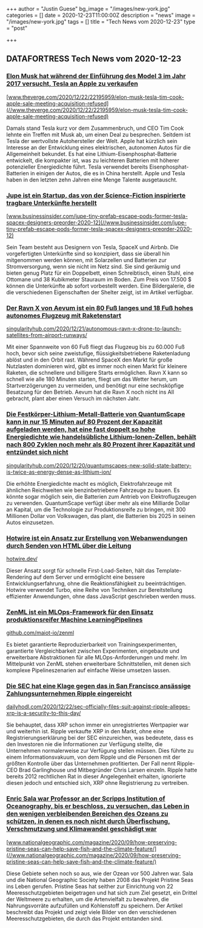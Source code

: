 +++
author = "Justin Guese"
bg_image = "/images/new-york.jpg"
categories = []
date = 2020-12-23T11:00:00Z
description = "news"
image = "/images/new-york.jpg"
tags = []
title = "Tech News vom 2020-12-23"
type = "post"

+++

        
## DATAFORTRESS Tech News vom 2020-12-23





### [Elon Musk hat während der Einführung des Model 3 im Jahr 2017 versucht, Tesla an Apple zu verkaufen](//www.theverge.com/2020/12/22/22195959/elon-musk-tesla-tim-cook-apple-sale-meeting-acquisition-refused)


[www.theverge.com/2020/12/22/22195959/elon-musk-tesla-tim-cook-apple-sale-meeting-acquisition-refused](//www.theverge.com/2020/12/22/22195959/elon-musk-tesla-tim-cook-apple-sale-meeting-acquisition-refused)


Damals stand Tesla kurz vor dem Zusammenbruch, und CEO Tim Cook lehnte ein Treffen mit Musk ab, um einen Deal zu besprechen. Seitdem ist Tesla der wertvollste Autohersteller der Welt. Apple hat kürzlich sein Interesse an der Entwicklung eines elektrischen, autonomen Autos für die Allgemeinheit bekundet. Es hat eine Lithium-Eisenphosphat-Batterie entwickelt, die kompakter ist, was zu leichteren Batterien mit höherer potenzieller Energiedichte führt. Tesla verwendet bereits Eisenphosphat-Batterien in einigen der Autos, die es in China herstellt. Apple und Tesla haben in den letzten zehn Jahren eine Menge Talente ausgetauscht.


### [Jupe ist ein Startup, das von der Science-Fiction inspirierte tragbare Unterkünfte herstellt](//www.businessinsider.com/jupe-tiny-prefab-escape-pods-former-tesla-spacex-designers-preorder-2020-12)


[www.businessinsider.com/jupe-tiny-prefab-escape-pods-former-tesla-spacex-designers-preorder-2020-12](//www.businessinsider.com/jupe-tiny-prefab-escape-pods-former-tesla-spacex-designers-preorder-2020-12)


Sein Team besteht aus Designern von Tesla, SpaceX und Airbnb. Die vorgefertigten Unterkünfte sind so konzipiert, dass sie überall hin mitgenommen werden können, mit Solarzellen und Batterien zur Stromversorgung, wenn sie nicht im Netz sind. Sie sind geräumig und bieten genug Platz für ein Doppelbett, einen Schreibtisch, einen Stuhl, eine Ottomane und 38 Kubikmeter Stauraum im Boden. Zum Preis von 17.500 $ können die Unterkünfte ab sofort vorbestellt werden. Eine Bildergalerie, die die verschiedenen Eigenschaften der Shelter zeigt, ist im Artikel verfügbar.


### [Der Ravn X von Aevum ist ein 80 Fuß langes und 18 Fuß hohes autonomes Flugzeug mit Raketenstart](//singularityhub.com/2020/12/21/autonomous-ravn-x-drone-to-launch-satellites-from-airport-runways/)


[singularityhub.com/2020/12/21/autonomous-ravn-x-drone-to-launch-satellites-from-airport-runways/](//singularityhub.com/2020/12/21/autonomous-ravn-x-drone-to-launch-satellites-from-airport-runways/)


Mit einer Spannweite von 60 Fuß fliegt das Flugzeug bis zu 60.000 Fuß hoch, bevor sich seine zweistufige, flüssigkeitsbetriebene Raketenladung ablöst und in den Orbit rast. Während SpaceX den Markt für große Nutzlasten dominieren wird, gibt es immer noch einen Markt für kleinere Raketen, die schnellere und billigere Starts ermöglichen. Ravn X kann so schnell wie alle 180 Minuten starten, fliegt um das Wetter herum, um Startverzögerungen zu vermeiden, und benötigt nur eine sechsköpfige Besatzung für den Betrieb. Aevum hat die Ravn X noch nicht ins All gebracht, plant aber einen Versuch im nächsten Jahr.


### [Die Festkörper-Lithium-Metall-Batterie von QuantumScape kann in nur 15 Minuten auf 80 Prozent der Kapazität aufgeladen werden, hat eine fast doppelt so hohe Energiedichte wie handelsübliche Lithium-Ionen-Zellen, behält nach 800 Zyklen noch mehr als 80 Prozent ihrer Kapazität und entzündet sich nicht](//singularityhub.com/2020/12/20/quantumscapes-new-solid-state-battery-is-twice-as-energy-dense-as-lithium-ion/)


[singularityhub.com/2020/12/20/quantumscapes-new-solid-state-battery-is-twice-as-energy-dense-as-lithium-ion/](//singularityhub.com/2020/12/20/quantumscapes-new-solid-state-battery-is-twice-as-energy-dense-as-lithium-ion/)


Die erhöhte Energiedichte macht es möglich, Elektrofahrzeuge mit ähnlichen Reichweiten wie benzinbetriebene Fahrzeuge zu bauen. Es könnte sogar möglich sein, die Batterien zum Antrieb von Elektroflugzeugen zu verwenden. QuantumScape verfügt über mehr als eine Milliarde Dollar an Kapital, um die Technologie zur Produktionsreife zu bringen, mit 300 Millionen Dollar von Volkswagen, das plant, die Batterien bis 2025 in seinen Autos einzusetzen.


### [Hotwire ist ein Ansatz zur Erstellung von Webanwendungen durch Senden von HTML über die Leitung](//hotwire.dev/)


[hotwire.dev/](//hotwire.dev/)


Dieser Ansatz sorgt für schnelle First-Load-Seiten, hält das Template-Rendering auf dem Server und ermöglicht eine bessere Entwicklungserfahrung, ohne die Reaktionsfähigkeit zu beeinträchtigen. Hotwire verwendet Turbo, eine Reihe von Techniken zur Bereitstellung effizienter Anwendungen, ohne dass JavaScript geschrieben werden muss.


### [ZenML ist ein MLOps-Framework für den Einsatz produktionsreifer Machine LearningPipelines](//github.com/maiot-io/zenml)


[github.com/maiot-io/zenml](//github.com/maiot-io/zenml)


Es bietet garantierte Reproduzierbarkeit von Trainingsexperimenten, garantierte Vergleichbarkeit zwischen Experimenten, eingebaute und erweiterbare Abstraktionen für alle MLOps-Anforderungen und mehr. Im Mittelpunkt von ZenML stehen erweiterbare Schnittstellen, mit denen sich komplexe Pipelineszenarien auf einfache Weise umsetzen lassen.


### [Die SEC hat eine Klage gegen das in San Francisco ansässige Zahlungsunternehmen Ripple eingereicht](//dailyhodl.com/2020/12/22/sec-officially-files-suit-against-ripple-alleges-xrp-is-a-security-to-this-day/)


[dailyhodl.com/2020/12/22/sec-officially-files-suit-against-ripple-alleges-xrp-is-a-security-to-this-day/](//dailyhodl.com/2020/12/22/sec-officially-files-suit-against-ripple-alleges-xrp-is-a-security-to-this-day/)


Sie behauptet, dass XRP schon immer ein unregistriertes Wertpapier war und weiterhin ist. Ripple verkaufte XRP in den Markt, ohne eine Registrierungserklärung bei der SEC einzureichen, was bedeutete, dass es den Investoren nie die Informationen zur Verfügung stellte, die Unternehmen normalerweise zur Verfügung stellen müssen. Dies führte zu einem Informationsvakuum, von dem Ripple und die Personen mit der größten Kontrolle über das Unternehmen profitierten. Der Fall nennt Ripple-CEO Brad Garlinghouse und Mitbegründer Chris Larsen einzeln. Ripple hatte bereits 2012 rechtlichen Rat in dieser Angelegenheit erhalten, ignorierte diesen jedoch und entschied sich, XRP ohne Registrierung zu vertreiben.


### [Enric Sala war Professor an der Scripps Institution of Oceanography, bis er beschloss, zu versuchen, das Leben in den wenigen verbleibenden Bereichen des Ozeans zu schützen, in denen es noch nicht durch Überfischung, Verschmutzung und Klimawandel geschädigt war](//www.nationalgeographic.com/magazine/2020/09/how-preserving-pristine-seas-can-help-save-fish-and-the-climate-feature/)


[www.nationalgeographic.com/magazine/2020/09/how-preserving-pristine-seas-can-help-save-fish-and-the-climate-feature/](//www.nationalgeographic.com/magazine/2020/09/how-preserving-pristine-seas-can-help-save-fish-and-the-climate-feature/)


Diese Gebiete sehen noch so aus, wie der Ozean vor 500 Jahren war. Sala und die National Geographic Society haben 2008 das Projekt Pristine Seas ins Leben gerufen. Pristine Seas hat seither zur Einrichtung von 22 Meeresschutzgebieten beigetragen und hat sich zum Ziel gesetzt, ein Drittel der Weltmeere zu erhalten, um die Artenvielfalt zu bewahren, die Nahrungsvorräte aufzufüllen und Kohlenstoff zu speichern. Der Artikel beschreibt das Projekt und zeigt viele Bilder von den verschiedenen Meeresschutzgebieten, die durch das Projekt entstanden sind.
